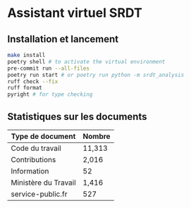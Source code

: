 # Assistant virtuel SRDT

## Installation et lancement

```sh
make install
poetry shell # to activate the virtual environment
pre-commit run --all-files
poetry run start # or poetry run python -m srdt_analysis
ruff check --fix
ruff format
pyright # for type checking
```

## Statistiques sur les documents

| Type de document     | Nombre |
| -------------------- | ------ |
| Code du travail      | 11,313 |
| Contributions        | 2,016  |
| Information          | 52     |
| Ministère du Travail | 1,416  |
| service-public.fr    | 527    |
